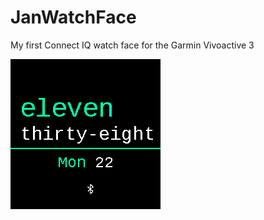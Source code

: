 # JanWatchFace
My first Connect IQ watch face for the Garmin Vivoactive 3

![ScreenShot](screenshot.png)